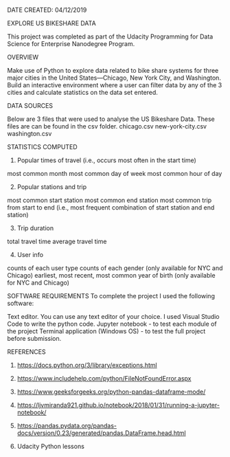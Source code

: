 DATE CREATED: 04/12/2019

EXPLORE US BIKESHARE DATA

This project was completed as part of the Udacity Programming for Data Science for Enterprise Nanodegree Program.

OVERVIEW

Make use of Python to explore data related to bike share systems for three major cities in the United States—Chicago, New York City, and Washington. Build an interactive environment where a user can filter data by any of the 3 cities and calculate statistics on the data set entered. 

DATA SOURCES

Below are 3 files that were used to analyse the US Bikeshare Data. These files are can be found in the csv folder.
chicago.csv
new-york-city.csv
washington.csv

STATISTICS COMPUTED

1. Popular times of travel (i.e., occurs most often in the start time)

most common month
most common day of week
most common hour of day

2. Popular stations and trip

most common start station
most common end station
most common trip from start to end (i.e., most frequent combination of start station and end station)

3. Trip duration

total travel time
average travel time

4. User info

counts of each user type
counts of each gender (only available for NYC and Chicago)
earliest, most recent, most common year of birth (only available for NYC and Chicago)


SOFTWARE REQUIREMENTS
To complete the project I used the following software:

Text editor. You can use any text editor of your choice. I used Visual Studio Code to write the python code. 
Jupyter notebook - to test each module of the project
Terminal application (Windows OS) - to test the full project before submission.


REFERENCES
1. https://docs.python.org/3/library/exceptions.html

2. https://www.includehelp.com/python/FileNotFoundError.aspx

3. https://www.geeksforgeeks.org/python-pandas-dataframe-mode/

4. https://ljvmiranda921.github.io/notebook/2018/01/31/running-a-jupyter-notebook/

5. https://pandas.pydata.org/pandas-docs/version/0.23/generated/pandas.DataFrame.head.html

6. Udacity Python lessons


